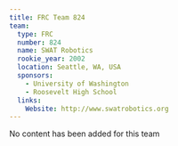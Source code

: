 ```yaml
---
title: FRC Team 824
team:
  type: FRC
  number: 824
  name: SWAT Robotics
  rookie_year: 2002
  location: Seattle, WA, USA
  sponsors:
    - University of Washington
    - Roosevelt High School
  links:
    Website: http://www.swatrobotics.org
---
```

No content has been added for this team